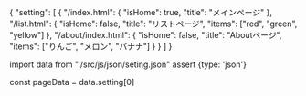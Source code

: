 {
  "setting": [
    {
      "/index.html": { "isHome": true, "title": "メインページ" },
      "/list.html": {
        "isHome": false,
        "title": "リストページ",
        "items": ["red", "green", "yellow"]
      },
      "/about/index.html": {
        "isHome": false,
        "title": "Aboutページ",
        "items": ["りんご", "メロン", "バナナ"]
      }
    }
  ]
}








import data from "./src/js/json/seting.json" assert {type: 'json'}



const pageData = data.setting[0]
